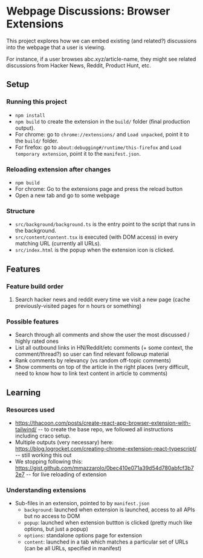 # Webpage Discussions: Browser Extensions

This project explores how we can embed existing (and related?) discussions into the webpage that a user is viewing.

For instance, if a user browses abc.xyz/article-name, they might see related discussions from Hacker News, Reddit, Product Hunt, etc.

## Setup

### Running this project

- `npm install`
- `npm build` to create the extension in the `build/` folder (final production output).
- For chrome: go to `chrome://extensions/` and `Load unpacked`, point it to the `build/` folder.
- For firefox: go to `about:debugging#/runtime/this-firefox` and `Load temporary extension`, point it to the `manifest.json`.

### Reloading extension after changes

- `npm build`
- For chrome: Go to the extensions page and press the reload button
- Open a new tab and go to some webpage

### Structure

- `src/background/background.ts` is the entry point to the script that runs in the background.
- `src/content/content.tsx` is executed (with DOM access) in every matching URL (currently all URLs).
- `src/index.html` is the popup when the extension icon is clicked.

## Features

### Feature build order

1. Search hacker news and reddit every time we visit a new page (cache previously-visited pages for n hours or something)

### Possible features

- Search through all comments and show the user the most discussed / highly rated ones
- List all outbound links in HN/Reddit/etc comments (+ some context, the comment/thread?) so user can find relevant followup material
- Rank comments by relevancy (vs random off-topic comments)
- Show comments on top of the article in the right places (very difficult, need to know how to link text content in article to comments)

## Learning

### Resources used

- https://thacoon.com/posts/create-react-app-browser-extension-with-tailwind/ -- to create the base repo, we followed all instructions including craco setup.
- Multiple outputs (very necessary) here: https://blog.logrocket.com/creating-chrome-extension-react-typescript/ -- still working this out
- We stopping following this: https://gist.github.com/mmazzarolo/0bec410e071a39d54d780abfcf3b72e7 -- for live reloading of extension

### Understanding extensions

- Sub-files in an extension, pointed to by `manifest.json`
  - `background`: launched when extension is launched, access to all APIs but no access to DOM
  - `popup`: launched when extension buttton is clicked (pretty much like options, but just a popup)
  - `options`: standalone options page for extension
  - `content`: launched in a tab which matches a particular set of URLs (can be all URLs, specified in manifest)
